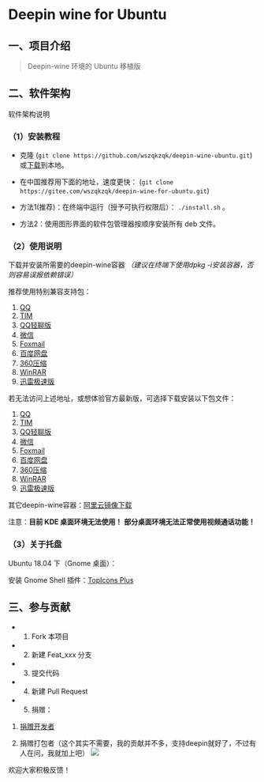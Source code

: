 # Deepin wine for Ubuntu

## 一、项目介绍

> Deepin-wine 环境的 Ubuntu 移植版

## 二、软件架构

软件架构说明

### （1）安装教程

* 克隆 (`git clone https://github.com/wszqkzqk/deepin-wine-ubuntu.git`) 或[下载](https://github.com/wszqkzqk/deepin-wine-ubuntu/archive/master.zip)到本地。
* 在中国推荐用下面的地址，速度更快： (`git clone https://gitee.com/wszqkzqk/deepin-wine-for-ubuntu.git`) 

* 方法1(推荐)：在终端中运行（授予可执行权限后）： `./install.sh` 。
* 方法2：使用图形界面的软件包管理器按顺序安装所有 deb 文件。


### （2）使用说明

下载并安装所需要的deepin-wine容器 *（建议在终端下使用dpkg -i安装容器，否则容易误报依赖错误）*

推荐使用特别兼容支持包：

1. [QQ](https://gitee.com/wszqkzqk/deepin-wine-containers-for-ubuntu/raw/master/deepin.com.qq.im_8.9.19983deepin23_i386.deb)
2. [TIM](https://gitee.com/wszqkzqk/deepin-wine-containers-for-ubuntu/raw/master/deepin.com.qq.office_2.0.0deepin4_i386.deb)
3. [QQ轻聊版](https://gitee.com/wszqkzqk/deepin-wine-containers-for-ubuntu/raw/master/deepin.com.qq.im.light_7.9.14308deepin8_i386.deb)
4. [微信](https://gitee.com/wszqkzqk/deepin-wine-containers-for-ubuntu/raw/master/deepin.com.wechat_2.6.2.31deepin0_i386.deb)
5. [Foxmail](https://gitee.com/wszqkzqk/deepin-wine-containers-for-ubuntu/raw/master/deepin.com.foxmail_7.2deepin3_i386.deb)
6. [百度网盘](https://gitee.com/wszqkzqk/deepin-wine-containers-for-ubuntu/raw/master/deepin.com.baidu.pan_5.5.4deepin8_i386.deb)
7. [360压缩](https://gitee.com/wszqkzqk/deepin-wine-containers-for-ubuntu/raw/master/deepin.cn.360.yasuo_4.0.0.1060deepin3_i386.deb)
8. [WinRAR](https://gitee.com/wszqkzqk/deepin-wine-containers-for-ubuntu/raw/master/deepin.cn.com.winrar_5.3.0deepin2_i386.deb)
9. [迅雷极速版](https://gitee.com/wszqkzqk/deepin-wine-containers-for-ubuntu/raw/master/deepin.com.thunderspeed_7.10.35.366deepin17_i386.deb)


若无法访问上述地址，或想体验官方最新版，可选择下载安装以下包文件：

1. [QQ](http://mirrors.aliyun.com/deepin/pool/non-free/d/deepin.com.qq.im/)
2. [TIM](http://mirrors.aliyun.com/deepin/pool/non-free/d/deepin.com.qq.office/)
3. [QQ轻聊版](http://mirrors.aliyun.com/deepin/pool/non-free/d/deepin.com.qq.im.light/)
4. [微信](http://mirrors.aliyun.com/deepin/pool/non-free/d/deepin.com.wechat/)
5. [Foxmail](http://mirrors.aliyun.com/deepin/pool/non-free/d/deepin.com.foxmail/)
6. [百度网盘](http://mirrors.aliyun.com/deepin/pool/non-free/d/deepin.com.baidu.pan/)
7. [360压缩](http://mirrors.aliyun.com/deepin/pool/non-free/d/deepin.cn.360.yasuo/)
8. [WinRAR](http://mirrors.aliyun.com/deepin/pool/non-free/d/deepin.cn.com.winrar/)
9. [迅雷极速版](http://mirrors.aliyun.com/deepin/pool/non-free/d/deepin.com.thunderspeed/)

其它deepin-wine容器：[阿里云镜像下载](http://mirrors.aliyun.com/deepin/pool/non-free/d/)

注意：**目前 KDE 桌面环境无法使用！**
     **部分桌面环境无法正常使用视频通话功能！**

### （3）关于托盘

Ubuntu 18.04 下（Gnome 桌面）：

安装 Gnome Shell 插件：[TopIcons Plus](https://extensions.gnome.org/extension/1031/topicons/)

## 三、参与贡献

* 1. Fork 本项目
* 2. 新建 Feat_xxx 分支
* 3. 提交代码
* 4. 新建 Pull Request
* 5. 捐赠：
1. [捐赠开发者](https://bbs.deepin.org/forum.php?mod=viewthread&tid=40784&extra=page%3D1)

2. 捐赠打包者（这个其实不需要，我的贡献并不多，支持deepin就好了，不过有人在问，我就加上吧）
![](https://raw.githubusercontent.com/wszqkzqk/deepin-wine-ubuntu/master/donate.png)

欢迎大家积极反馈！
